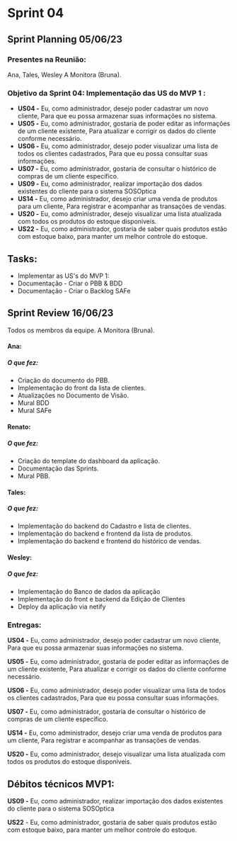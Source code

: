 # Sprint 04

## Sprint Planning 05/06/23

### Presentes na Reunião:

Ana, Tales, Wesley
A Monitora (Bruna).

### Objetivo da Sprint 04: Implementação das US do MVP 1 :

- **US04 -** Eu, como administrador, desejo poder cadastrar um novo cliente, Para que eu possa armazenar suas informações no sistema.
- **US05 -** Eu, como administrador, gostaria de poder editar as informações de um cliente existente, Para atualizar e corrigir os dados do cliente conforme necessário.
- **US06 -** Eu, como administrador, desejo poder visualizar uma lista de todos os clientes cadastrados, Para que eu possa consultar suas informações.
- **US07 -** Eu, como administrador, gostaria de consultar o histórico de compras de um cliente específico.
- **US09 -** Eu, como administrador, realizar importação dos dados existentes do cliente para o sistema SOSOptica
- **US14 -** Eu, como administrador, desejo criar uma venda de produtos para um cliente, Para registrar e acompanhar as transações de vendas.
- **US20 -** Eu, como administrador, desejo visualizar uma lista atualizada com todos os produtos do estoque disponíveis.
- **US22 -** Eu, como administrador, gostaria de saber quais produtos estão com estoque baixo, para manter um melhor controle do estoque.

## Tasks:

- Implementar as US's do MVP 1:
- Documentação - Criar o PBB & BDD
- Documentação - Criar o Backlog SAFe

## Sprint Review 16/06/23

Todos os membros da equipe.
A Monitora (Bruna).

#### Ana:

##### O que fez:

- Criação do documento do PBB.
- Implementação do front da lista de clientes.
- Atualizações no Documento de Visão.
- Mural BDD
- Mural SAFe

#### Renato:

##### O que fez:

- Criação do template do dashboard da aplicação.
- Documentação das Sprints.
- Mural PBB.

#### Tales:

##### O que fez:

- Implementação do backend do Cadastro e lista de clientes.
- Implementação do backend e frontend da lista de produtos.
- Implementação do backend e frontend do histórico de vendas.

#### Wesley:

##### O que fez:

- Implementação do Banco de dados da aplicação
- Implementação do front e backend da Edição de Clientes
- Deploy da aplicação via netify

### Entregas:

**US04 -** Eu, como administrador, desejo poder cadastrar um novo cliente, Para que eu possa armazenar suas informações no sistema.

**US05 -** Eu, como administrador, gostaria de poder editar as informações de um cliente existente, Para atualizar e corrigir os dados do cliente conforme necessário.

**US06 -** Eu, como administrador, desejo poder visualizar uma lista de todos os clientes cadastrados, Para que eu possa consultar suas informações.

**US07 -** Eu, como administrador, gostaria de consultar o histórico de compras de um cliente específico.

**US14 -** Eu, como administrador, desejo criar uma venda de produtos para um cliente, Para registrar e acompanhar as transações de vendas.

**US20 -** Eu, como administrador, desejo visualizar uma lista atualizada com todos os produtos do estoque disponíveis.

## Débitos técnicos MVP1:

**US09 -** Eu, como administrador, realizar importação dos dados existentes do cliente para o sistema SOSOptica

**US22** - Eu, como administrador, gostaria de saber quais produtos estão com estoque baixo, para manter um melhor controle do estoque.

